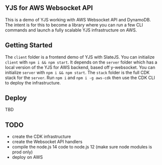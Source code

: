 ## YJS for AWS Websocket API
This is a demo of YJS working with AWS Websocket API and DynamoDB. The intent is for this to become a library where you can run a few CLI commands and launch a fully scalable YJS infrastructure on AWS.

## Getting Started
The `client` folder is a frontend demo of YJS with SlateJS. You can initialize `client` with `npm i && npm start`. It depends on the `server` folder which has a local version of the YJS for AWS backend, based off y-websocket. You can initialize `server` with `npm i && npm start`. The `stack` folder is the full CDK stack for the `server`. Run `npm i` and `npm i -g aws-cdk` then use the CDK CLI to deploy the infrastructure.

## Deploy
TBD

## TODO
- create the CDK infrastructure
- create the Websocket API handlers
- compile the node.js 14 code to node.js 12 (make sure node modules is prod only)
- deploy on AWS